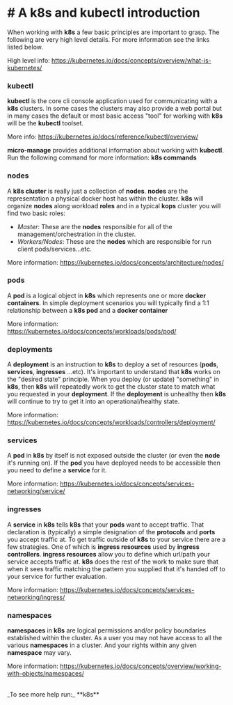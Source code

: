 # # A k8s and kubectl introduction

When working with **k8s** a few basic principles are important to grasp. The following are very high level details. For more information see the links listed below.<br>

High level info:
https://kubernetes.io/docs/concepts/overview/what-is-kubernetes/

### kubectl<br>

**kubectl** is the core cli console application used for communicating with a **k8s** clusters. In some cases the clusters may also provide a web portal but in many cases the default or most basic access "tool" for working with **k8s** will be the **kubectl** toolset.<br>

More info:
https://kubernetes.io/docs/reference/kubectl/overview/<br>

**micro-manage** provides additional information about working with **kubectl**. Run the following command for more information: **k8s commands**

### nodes<br>

A **k8s cluster** is really just a collection of **nodes**. **nodes** are the representation a physical docker host has within the cluster. **k8s** will organize **nodes** along workload **roles** and in a typical **kops** cluster you will find two basic roles:<br>

- _Master_: These are the **nodes** responsible for all of the management/orchestration in the cluster.
- _Workers/Nodes_: These are the **nodes** which are responsible for run client pods/services...etc.<br>

More information:
https://kubernetes.io/docs/concepts/architecture/nodes/

### pods<br>

A **pod** is a logical object in **k8s** which represents one or more **docker containers**. In simple deployment scenarios you will typically find a 1:1 relationship between a **k8s pod** and a **docker container**<br>

More information:
https://kubernetes.io/docs/concepts/workloads/pods/pod/

### deployments<br>

A **deployment** is an instruction to **k8s** to deploy a set of resources (**pods**, **services**, **ingresses** ...etc). It's important to understand that **k8s** works on the "desired state" principle. When you deploy (or update) "something" in **k8s**, then **k8s** will repeatedly work to get the cluster state to match what you requested in your **deployment**. If the **deployment** is unhealthy then **k8s** will continue to try to get it into an operational/healthy state.<br>

More information:
https://kubernetes.io/docs/concepts/workloads/controllers/deployment/

### services<br>

A **pod** in **k8s** by itself is not exposed outside the cluster (or even the **node** it's running on). If the **pod** you have deployed needs to be accessible then you need to define a **service** for it.<br>

More information:
https://kubernetes.io/docs/concepts/services-networking/service/

### ingresses<br>

A **service** in **k8s** tells **k8s** that your **pods** want to accept traffic. That declaration is (typically) a simple designation of the **protocols** and **ports** you accept traffic at. To get traffic outside of **k8s** to your service there are a few strategies. One of which is **ingress resources** used by **ingress controllers**. **ingress resources** allow you to define which url/path your service accepts traffic at. **k8s** does the rest of the work to make sure that when it sees traffic matching the pattern you supplied that it's handed off to your service for further evaluation.<br>

More information:
https://kubernetes.io/docs/concepts/services-networking/ingress/

### namespaces<br>

**namespaces** in **k8s** are logical permissions and/or policy boundaries established within the cluster. As a user you may not have access to all the various **namespaces** in a cluster. And your rights within any given **namespace** may vary.<br>

More information:
https://kubernetes.io/docs/concepts/overview/working-with-objects/namespaces/

<br>
_To see more help run:_ **k8s**
